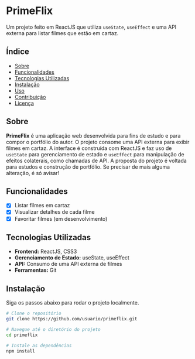 # PrimeFlix

Um projeto feito em ReactJS que utiliza `useState`, `useEffect` e uma API externa para listar filmes que estão em cartaz.

## Índice

- [Sobre](#sobre)
- [Funcionalidades](#funcionalidades)
- [Tecnologias Utilizadas](#tecnologias-utilizadas)
- [Instalação](#instalação)
- [Uso](#uso)
- [Contribuição](#contribuição)
- [Licença](#licença)

## Sobre

**PrimeFlix** é uma aplicação web desenvolvida para fins de estudo e para compor o portfólio do autor. O projeto consome uma API externa para exibir filmes em cartaz. A interface é construída com ReactJS e faz uso de `useState` para gerenciamento de estado e `useEffect` para manipulação de efeitos colaterais, como chamadas de API. A proposta do projeto é voltada para estudos e construção de portfólio. Se precisar de mais alguma alteração, é só avisar!

## Funcionalidades

- [x] Listar filmes em cartaz
- [x] Visualizar detalhes de cada filme
- [x] Favoritar filmes (em desenvolvimento)

## Tecnologias Utilizadas

- **Frontend:** ReactJS, CSS3
- **Gerenciamento de Estado:** useState, useEffect
- **API:** Consumo de uma API externa de filmes
- **Ferramentas:** Git

## Instalação

Siga os passos abaixo para rodar o projeto localmente.

```bash
# Clone o repositório
git clone https://github.com/usuario/primeflix.git

# Navegue até o diretório do projeto
cd primeflix

# Instale as dependências
npm install
